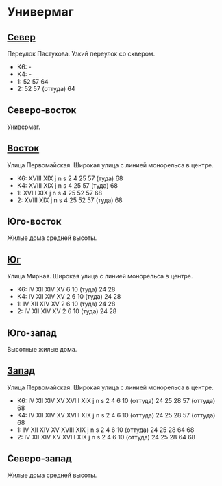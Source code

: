 # Универмаг

## [Север](./10420085.md)

Переулок Пастухова.
Узкий переулок со сквером.

* K6:   -
* K4:   -
* 1:    52  57  64
* 2:    52  57 (оттуда) 64

## Северо-восток

Универмаг.

## [Восток](./10465090.md)

Улица Первомайская.
Широкая улица с линией монорельса в центре.

* K6:   XVIII   XIX
        j   n   s
        2   4   25  57 (туда)   68
* K4:   XVIII   XIX
        j   n   s
        4   25  57 (туда)   68
* 1:    XVIII   XIX
        j   n   s
        4   25  52  57  68
* 2:    XVIII   XIX
        j   n   s
        4   25  52  57 (туда)   68

## Юго-восток

Жилые дома средней высоты.

## [Юг](./10420092.md)

Улица Мирная.
Широкая улица с линией монорельса в центре.

* K6:   IV  XII XIV XV
        6   10 (туда)   24  28
* K4:   IV  XII XIV XV
        2   6   10 (туда)   24  28
* 1:    IV  XII XIV XV
        2   6   10 (туда)   24  28
* 2:    IV  XII XIV XV
        2   6   10 (туда)   24  28

## Юго-запад

Высотные жилые дома.

## [Запад](./10410090.md)

Улица Первомайская.
Широкая улица с линией монорельса в центре.

* K6:   IV  XII XIV XV  XVIII   XIX
        j   n   s
        2   4   6   10 (оттуда) 24  25  28  57 (оттуда) 68
* K4:   IV  XII XIV XV  XVIII   XIX
        j   n   s
        2   4   6   10 (оттуда) 24  25  28  57 (оттуда) 68
* 1:    IV  XII XIV XV  XVIII   XIX
        j   n   s
        2   4   6   10 (оттуда) 24  25  28  64  68
* 2:    IV  XII XIV XV  XVIII   XIX
        j   n   s
        2   4   6   10 (оттуда) 24  25  28  64  68

## Северо-запад

Жилые дома средней высоты.
